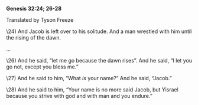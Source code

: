 ﻿**Genesis 32:24; 26-28**

Translated by Tyson Freeze

\24) And Jacob is left over to his solitude\. And a man wrestled with him until the rising of the dawn\.

...

\26) And he said, “let me go because the dawn rises”\. And he said, “I let you go not, except you bless me\.”

\27) And he said to him, “What *is* your name?” And he said, “Jacob\.”

\28) And he said to him, “Your name is no more said Jacob, but Yisrael because you strive with god and with man and you endure\.”
